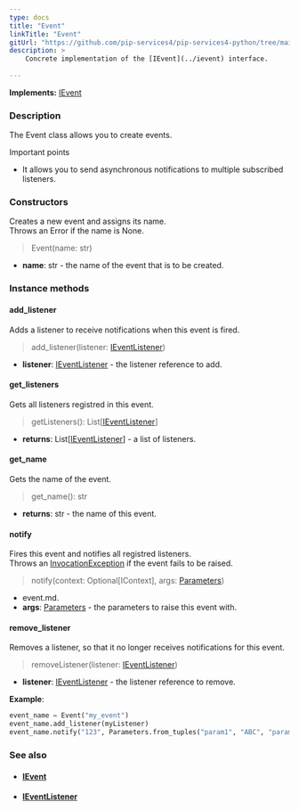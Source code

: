 ```yaml
---
type: docs
title: "Event"
linkTitle: "Event"
gitUrl: "https://github.com/pip-services4/pip-services4-python/tree/main/pip-services4-rpc-python"
description: > 
    Concrete implementation of the [IEvent](../ievent) interface.
   
---
```


**Implements:** [IEvent](../ievent)

### Description

The Event class allows you to create events.

Important points

- It allows you to send asynchronous notifications to multiple subscribed listeners.

### Constructors

Creates a new event and assigns its name.  
Throws an Error if the name is None.

> Event(name: str)

- **name**: str - the name of the event that is to be created.

### Instance methods

#### add_listener
Adds a listener to receive notifications when this event is fired.

> add_listener(listener: [IEventListener](../ievent_listener))

- **listener**: [IEventListener](../ievent_listener) - the listener reference to add.

#### get_listeners
Gets all listeners registred in this event.

> getListeners(): List[[IEventListener](../ievent_listener)]

- **returns**: List[[IEventListener](../ievent_listener)] - a list of listeners.

#### get_name
Gets the name of the event.

> get_name(): str 

- **returns**: str - the name of this event.

#### notify
Fires this event and notifies all registred listeners.  
Throws an [InvocationException](../../../commons/errors/invocation_exception) if the event fails to be raised.

> notify(context: Optional[IContext], args: [Parameters](../../run/parameters))

- event.md.
- **args**: [Parameters](../../../components/exec/parameters) - the parameters to raise this event with.

#### remove_listener
Removes a listener, so that it no longer receives notifications for this event.

> removeListener(listener: [IEventListener](../ievent_listener))

- **listener**: [IEventListener](../ievent_listener) - the listener reference to remove.

**Example**:

```python
event_name = Event("my_event")
event_name.add_listener(myListener)
event_name.notify("123", Parameters.from_tuples("param1", "ABC", "param2", 123)
```

### See also
- #### [IEvent](../ievent)
- #### [IEventListener](../ievent_listener)
